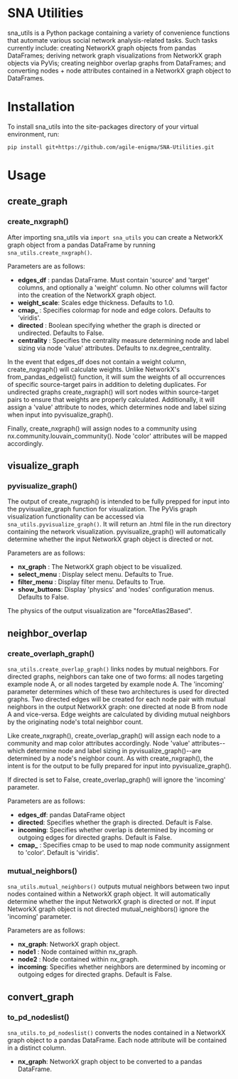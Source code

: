 # SNA Utilities

sna_utils is a Python package containing a variety of convenience functions that automate various social
network analysis-related tasks. Such tasks currently include: creating NetworkX graph objects from pandas DataFrames; 
deriving network graph visualizations from NetworkX graph objects via PyVis; creating neighbor overlap graphs from 
DataFrames; and converting nodes + node attributes contained in a NetworkX graph object to DataFrames.

# Installation

To install sna_utils into the site-packages directory of your virtual environment, run:

`pip install git+https://github.com/agile-enigma/SNA-Utilities.git`

# Usage

## create_graph
### create_nxgraph()

After importing sna_utils via `import sna_utils` you can create a NetworkX graph object from a pandas DataFrame
by running `sna_utils.create_nxgraph()`.

Parameters are as follows:

* **edges_df**    : pandas DataFrame. Must contain 'source' and 'target' columns, and optionally a 'weight' column.
No other columns will factor into the creation of the NetworkX graph object.
* **weight_scale**: Scales edge thickness. Defaults to 1.0.
* **cmap_**       : Specifies colormap for node and edge colors. Defaults to 'viridis'. 
* **directed**    : Boolean specifying whether the graph is directed or undirected. Defaults to False.
* **centrality**  : Specifies the centrality measure determining node and label sizing via node 'value' attributes.
Defaults to nx.degree_centrality. 

In the event that edges_df does not contain a weight column, create_nxgraph() will calculate weights. Unlike
NetworkX's from_pandas_edgelist() function, it will sum the weights of all occurrences of specific source-target 
pairs in addition to deleting duplicates. For undirected graphs create_nxgraph() will sort nodes 
within source-target pairs to ensure that weights are properly calculated. Additionally, it will assign a 'value'
attribute to nodes, which determines node and label sizing when input into pyvisualize_graph().

Finally, create_nxgraph() will assign nodes to a community using nx.community.louvain_community(). 
Node 'color' attributes will be mapped accordingly.

## visualize_graph
### pyvisualize_graph()

The output of create_nxgraph() is intended to be fully prepped for input into the pyvisualize_graph function for 
visualization. The PyVis graph visualization functionality can be accessed via `sna_utils.pyvisualize_graph()`. 
It will return an .html file in the run directory containing the network visualization. pyvisualize_graph() will 
automatically determine whether the input NetworkX graph object is directed or not.

Parameters are as follows:

* **nx_graph**    : The NetworkX graph object to be visualized.
* **select_menu** : Display select menu. Defaults to True.
* **filter_menu** : Display filter menu. Defaults to True.
* **show_buttons**: Display 'physics' and 'nodes' configuration menus. Defaults to False.

The physics of the output visualization are "forceAtlas2Based".

## neighbor_overlap
### create_overlaph_graph()

`sna_utils.create_overlap_graph()` links nodes by mutual neighbors. For directed graphs, neighbors can 
take one of two forms: all nodes targeting example node A, or all nodes targeted by example node A. The 
'incoming' parameter determines which of these two architectures is used for directed graphs. Two directed 
edges will be created for each node pair with mutual neighbors in the output NetworkX graph: one directed at 
node B from node A and vice-versa. Edge weights are calculated by dividing mutual neighbors by the originating 
node's total neighbor count. 

Like create_nxgraph(), create_overlap_graph() will assign each node to a community and map color attributes accordingly.
Node 'value' attributes--which determine node and label sizing in pyvisualize_graph()--are determined by a node's 
neighbor count. As with create_nxgraph(), the intent is for the output to be fully prepared for input into pyvisualize_graph().

If directed is set to False, create_overlap_graph() will ignore the 'incoming' parameter.

Parameters are as follows:

* **edges_df**: pandas DataFrame object
* **directed**: Specifies whether the graph is directed. Default is False.
* **incoming**: Specifies whether overlap is determined by incoming or outgoing edges for directed graphs. Default is False.
* **cmap_**   : Specifies cmap to be used to map node community assignment to 'color'. Default is 'viridis'.

### mutual_neighbors()

`sna_utils.mutual_neighbors()` outputs mutual neighbors between two input nodes contained within a NetworkX
graph object. It will automatically determine whether the input NetworkX graph is directed or not. If input 
NetworkX graph object is not directed mutual_neighbors() ignore the 'incoming' parameter. 

Parameters are as follows:

* **nx_graph**: NetworkX graph object.
* **node1**   : Node contained within nx_graph.
* **node2**   : Node contained within nx_graph.
* **incoming**: Specifies whether neighbors are determined by incoming or outgoing edges for directed graphs. Default is False.

## convert_graph
### to_pd_nodeslist()

`sna_utils.to_pd_nodeslist()` converts the nodes contained in a NetworkX graph object to a pandas DataFrame. 
Each node attribute will be contained in a distinct column.

* **nx_graph**: NetworkX graph object to be converted to a pandas DataFrame.
